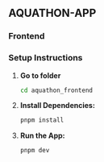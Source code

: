 ## AQUATHON-APP

### Frontend

### Setup Instructions
1. **Go to folder**
     ```sh
    cd aquathon_frontend
    ```  
2. **Install Dependencies:**
    ```sh
    pnpm install
    ```
    
4. **Run the App:**
    ```sh
    pnpm dev
    ```
